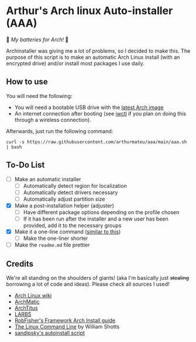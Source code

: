 # Arthur's Arch linux Auto-installer (AAA)
:battery: *My batteries for Arch!* :battery:

Archinstaller was giving me a lot of problems, so I decided to make this. The purpose of this script is to make an automatic Arch Linux install (with an encrypted drive) and/or install most packages I use daily.

## How to use
You will need the following:
- You will need a bootable USB drive with the [latest Arch image](https://archlinux.org/download/)
- An internet connection after booting (see [iwctl](https://wiki.archlinux.org/title/iwd#iwctl) if you plan on doing this through a wireless connection).

Afterwards, just run the following command:
```
curl -s https://raw.githubusercontent.com/arthurmateu/aaa/main/aaa.sh | bash
```

## To-Do List
- [ ] Make an automatic installer
  - [ ] Automatically detect region for localization
  - [ ] Automatically detect drivers necessary
  - [ ] Automatically adjust partition size
- [X] Make a post-installation helper (adjuster)
  - [ ] Have different package options depending on the profile chosen
  - [ ] If it has been run after the installer and a new user has been provided, add it to the necessary groups
- [X] Make it a one-line command ([similar to this](https://github.com/ChrisTitusTech/ArchTitus))
  - [ ] Make the one-liner shorter 
- [ ] Make the `readme.md` file prettier

## Credits
We're all standing on the shoulders of giants! (aka I'm basically just ~~stealing~~ borrowing a lot of code and ideas). 
Please check all sources I used!
- [Arch Linux wiki](https://wiki.archlinux.org/title/Installation_guide)
- [ArchMatic](https://github.com/rickellis/ArchMatic)
- [ArchTitus](https://github.com/ChrisTitusTech/ArchTitus)
- [LARBS](https://larbs.xyz/)
- [RobFisher's Framework Arch Install guide](https://gist.github.com/RobFisher/abd9b2b9fca4194ac8df112715045b61)
- [The Linux Command Line](https://linuxcommand.org/tlcl.php) by William Shotts
- [sandipsky's autoinstall script](https://github.com/sandipsky/arch)